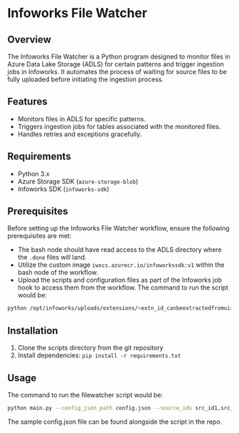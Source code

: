 # Infoworks File Watcher

## Overview
The Infoworks File Watcher is a Python program designed to monitor files in Azure Data Lake Storage (ADLS) for certain patterns and trigger ingestion jobs in Infoworks. It automates the process of waiting for source files to be fully uploaded before initiating the ingestion process.

## Features
- Monitors files in ADLS for specific patterns.
- Triggers ingestion jobs for tables associated with the monitored files.
- Handles retries and exceptions gracefully.

## Requirements
- Python 3.x
- Azure Storage SDK (`azure-storage-blob`)
- Infoworks SDK (`infoworks-sdk`)

## Prerequisites

Before setting up the Infoworks File Watcher workflow, ensure the following prerequisites are met:

- The bash node should have read access to the ADLS directory where the `.done` files will land.
- Utilize the custom image `iwxcs.azurecr.io/infoworkssdk:v1` within the bash node of the workflow.
- Upload the scripts and configuration files as part of the Infoworks job hook to access them from the workflow. The command to run the script would be:

```bash
python /opt/infoworks/uploads/extensions/<extn_id_canbeextractedfromui>/main.py --config_json_path /opt/infoworks/uploads/extensions/<extn_id_canbeextractedfromui>/config.json --source_ids src_id1,src_id2
```

## Installation
1. Clone the scripts directory from the git repository
2. Install dependencies: `pip install -r requirements.txt`

## Usage

The command to run the filewatcher script would be:

```bash
python main.py --config_json_path config.json --source_ids src_id1,src_id2
```
The sample config.json file can be found alongside the script in the repo.